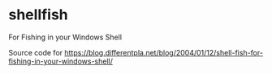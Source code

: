 # shellfish

For Fishing in your Windows Shell

Source code for https://blog.differentpla.net/blog/2004/01/12/shell-fish-for-fishing-in-your-windows-shell/
